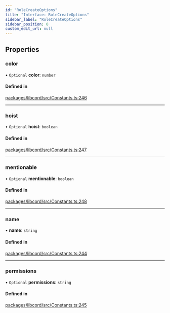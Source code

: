 ```yaml
---
id: "RoleCreateOptions"
title: "Interface: RoleCreateOptions"
sidebar_label: "RoleCreateOptions"
sidebar_position: 0
custom_edit_url: null
---
```


## Properties

### color

• `Optional` **color**: `number`

#### Defined in

[packages/libcord/src/Constants.ts:246](https://github.com/Libcord/libcord/blob/60a6e24/packages/libcord/src/Constants.ts#L246)

___

### hoist

• `Optional` **hoist**: `boolean`

#### Defined in

[packages/libcord/src/Constants.ts:247](https://github.com/Libcord/libcord/blob/60a6e24/packages/libcord/src/Constants.ts#L247)

___

### mentionable

• `Optional` **mentionable**: `boolean`

#### Defined in

[packages/libcord/src/Constants.ts:248](https://github.com/Libcord/libcord/blob/60a6e24/packages/libcord/src/Constants.ts#L248)

___

### name

• **name**: `string`

#### Defined in

[packages/libcord/src/Constants.ts:244](https://github.com/Libcord/libcord/blob/60a6e24/packages/libcord/src/Constants.ts#L244)

___

### permissions

• `Optional` **permissions**: `string`

#### Defined in

[packages/libcord/src/Constants.ts:245](https://github.com/Libcord/libcord/blob/60a6e24/packages/libcord/src/Constants.ts#L245)
